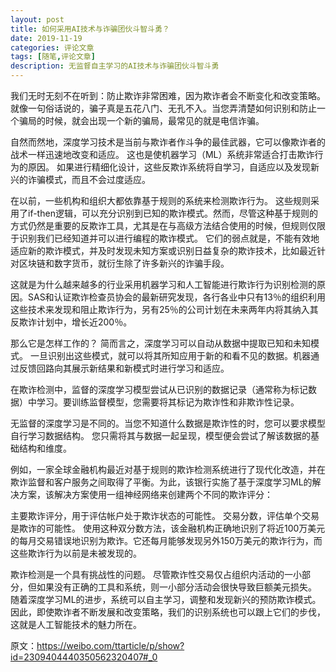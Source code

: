 ```yaml
---
layout: post
title: 如何采用AI技术与诈骗团伙斗智斗勇？
date: 2019-11-19
categories: 评论文章
tags: [随笔,评论文章]
description: 无监督自主学习的AI技术与诈骗团伙斗智斗勇
---
```

我们无时无刻不在听到：防止欺诈非常困难，因为欺诈者会不断变化和改变策略。就像一句俗话说的，骗子真是五花八门、无孔不入。当您弄清楚如何识别和防止一个骗局的时候，就会出现一个新的骗局，最常见的就是电信诈骗。

自然而然地，深度学习技术是当前与欺诈者作斗争的最佳武器，它可以像欺诈者的战术一样迅速地改变和适应。 这也是使机器学习（ML）系统非常适合打击欺诈行为的原因。 如果进行精细化设计，这些反欺诈系统将自学习，自适应以及发现新兴的诈骗模式，而且不会过度适应。

在以前，一些机构和组织大都依靠基于规则的系统来检测欺诈行为。 这些规则采用了if-then逻辑，可以充分识别到已知的欺诈模式。然而，尽管这种基于规则的方式仍然是重要的反欺诈工具，尤其是在与高级方法结合使用的时候，但规则仅限于识别我们已经知道并可以进行编程的欺诈模式。 它们的弱点就是，不能有效地适应新的欺诈模式，并及时发现未知方案或识别日益复杂的欺诈技术，比如最近针对区块链和数字货币，就衍生除了许多新兴的诈骗手段。

这就是为什么越来越多的行业采用机器学习和人工智能进行欺诈行为识别检测的原因。SAS和认证欺诈检查员协会的最新研究发现，各行各业中只有13％的组织利用这些技术来发现和阻止欺诈行为，另有25％的公司计划在未来两年内将其纳入其反欺诈计划中，增长近200％。

那么它是怎样工作的？ 简而言之，深度学习可以自动从数据中提取已知和未知模式。 一旦识别出这些模式，就可以将其所知应用于新的和看不见的数据。机器通过反馈回路向其展示新结果和新模式时进行学习和适应。

在欺诈检测中，监督的深度学习模型尝试从已识别的数据记录（通常称为标记数据）中学习。要训练监督模型，您需要将其标记为欺诈性和非欺诈性记录。

无监督的深度学习是不同的。当您不知道什么数据是欺诈性的时，您可以要求模型自行学习数据结构。 您只需将其与数据一起呈现，模型便会尝试了解该数据的基础结构和维度。

例如，一家全球金融机构最近对基于规则的欺诈检测系统进行了现代化改造，并在欺诈监督和客户服务之间取得了平衡。为此，该银行实施了基于深度学习ML的解决方案，该解决方案使用一组神经网络来创建两个不同的欺诈评分：

主要欺诈评分，用于评估帐户处于欺诈状态的可能性。
交易分数，评估单个交易是欺诈的可能性。
使用这种双分数方法，该金融机构正确地识别了将近100万美元的每月交易错误地识别为欺诈。它还每月能够发现另外150万美元的欺诈行为，而这些欺诈行为以前是未被发现的。

欺诈检测是一个具有挑战性的问题。 尽管欺诈性交易仅占组织内活动的一小部分，但如果没有正确的工具和系统，则一小部分活动会很快导致巨额美元损失。 随着深度学习ML的进步，系统可以自主学习，调整和发现新兴的预防欺诈模式。因此，即使欺诈者不断发展和改变策略，我们的识别系统也可以跟上它们的步伐，这就是人工智能技术的魅力所在。

原文：https://weibo.com/ttarticle/p/show?id=2309404440350562320407#_0